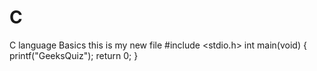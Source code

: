 # C
C language Basics 
this is my new  file 
#include <stdio.h>
int main(void)
{
    printf("GeeksQuiz");
    return 0;
}
